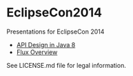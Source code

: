 EclipseCon2014
==============

Presentations for EclipseCon 2014

* [API Design in Java 8](https://jarthorn.github.io/EclipseCon2014/java8/)
* [Flux Overview](https://jarthorn.github.io/EclipseCon2014/flux/)

See LICENSE.md file for legal information.
